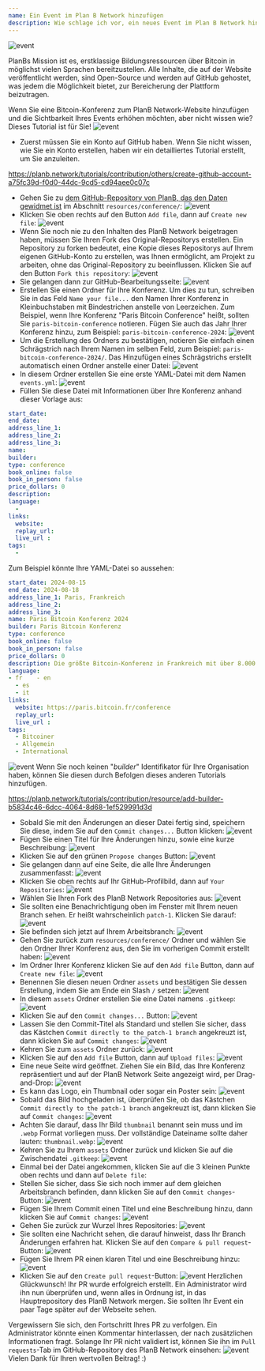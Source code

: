 ```yaml
---
name: Ein Event im Plan B Network hinzufügen
description: Wie schlage ich vor, ein neues Event im Plan B Network hinzuzufügen?
---
```

![event](assets/cover.webp)

PlanBs Mission ist es, erstklassige Bildungsressourcen über Bitcoin in möglichst vielen Sprachen bereitzustellen. Alle Inhalte, die auf der Website veröffentlicht werden, sind Open-Source und werden auf GitHub gehostet, was jedem die Möglichkeit bietet, zur Bereicherung der Plattform beizutragen.

Wenn Sie eine Bitcoin-Konferenz zum PlanB Network-Website hinzufügen und die Sichtbarkeit Ihres Events erhöhen möchten, aber nicht wissen wie? Dieses Tutorial ist für Sie!
![event](assets/01.webp)
- Zuerst müssen Sie ein Konto auf GitHub haben. Wenn Sie nicht wissen, wie Sie ein Konto erstellen, haben wir ein detailliertes Tutorial erstellt, um Sie anzuleiten.

https://planb.network/tutorials/contribution/others/create-github-account-a75fc39d-f0d0-44dc-9cd5-cd94aee0c07c


- Gehen Sie zu [dem GitHub-Repository von PlanB, das den Daten gewidmet ist](https://github.com/PlanB-Network/bitcoin-educational-content/tree/dev/resources/conference) im Abschnitt `resources/conference/`:
![event](assets/02.webp)
- Klicken Sie oben rechts auf den Button `Add file`, dann auf `Create new file`:
![event](assets/03.webp)
- Wenn Sie noch nie zu den Inhalten des PlanB Network beigetragen haben, müssen Sie Ihren Fork des Original-Repositorys erstellen. Ein Repository zu forken bedeutet, eine Kopie dieses Repositorys auf Ihrem eigenen GitHub-Konto zu erstellen, was Ihnen ermöglicht, am Projekt zu arbeiten, ohne das Original-Repository zu beeinflussen. Klicken Sie auf den Button `Fork this repository`:
![event](assets/04.webp)
- Sie gelangen dann zur GitHub-Bearbeitungsseite:
![event](assets/05.webp)
- Erstellen Sie einen Ordner für Ihre Konferenz. Um dies zu tun, schreiben Sie in das Feld `Name your file...` den Namen Ihrer Konferenz in Kleinbuchstaben mit Bindestrichen anstelle von Leerzeichen. Zum Beispiel, wenn Ihre Konferenz "Paris Bitcoin Conference" heißt, sollten Sie `paris-bitcoin-conference` notieren. Fügen Sie auch das Jahr Ihrer Konferenz hinzu, zum Beispiel: `paris-bitcoin-conference-2024`:
![event](assets/06.webp)
- Um die Erstellung des Ordners zu bestätigen, notieren Sie einfach einen Schrägstrich nach Ihrem Namen im selben Feld, zum Beispiel: `paris-bitcoin-conference-2024/`. Das Hinzufügen eines Schrägstrichs erstellt automatisch einen Ordner anstelle einer Datei:
![event](assets/07.webp)
- In diesem Ordner erstellen Sie eine erste YAML-Datei mit dem Namen `events.yml`:
![event](assets/08.webp)
- Füllen Sie diese Datei mit Informationen über Ihre Konferenz anhand dieser Vorlage aus:

```yaml
start_date:
end_date:
address_line_1:
address_line_2: 
address_line_3: 
name:
builder:
type: conference
book_online: false
book_in_person: false
price_dollars: 0
description:
language: 
  - 
links:
  website:
  replay_url:    
  live_url :
tags: 
  - 
```

Zum Beispiel könnte Ihre YAML-Datei so aussehen:

```yaml
start_date: 2024-08-15
end_date: 2024-08-18
address_line_1: Paris, Frankreich
address_line_2: 
address_line_3: 
name: Paris Bitcoin Konferenz 2024
builder: Paris Bitcoin Konferenz
type: conference
book_online: false
book_in_person: false
price_dollars: 0
description: Die größte Bitcoin-Konferenz in Frankreich mit über 8.000 Teilnehmern jedes Jahr!
language:
- fr    - en
  - es
  - it
links:
  website: https://paris.bitcoin.fr/conference
  replay_url:
  live_url :
tags: 
  - Bitcoiner
  - Allgemein
  - International
```
![event](assets/09.webp)
Wenn Sie noch keinen "*builder*" Identifikator für Ihre Organisation haben, können Sie diesen durch Befolgen dieses anderen Tutorials hinzufügen.

https://planb.network/tutorials/contribution/resource/add-builder-b5834c46-6dcc-4064-8d68-1ef529991d3d



- Sobald Sie mit den Änderungen an dieser Datei fertig sind, speichern Sie diese, indem Sie auf den `Commit changes...` Button klicken:
![event](assets/10.webp)
- Fügen Sie einen Titel für Ihre Änderungen hinzu, sowie eine kurze Beschreibung:
![event](assets/11.webp)
- Klicken Sie auf den grünen `Propose changes` Button:
![event](assets/12.webp)
- Sie gelangen dann auf eine Seite, die alle Ihre Änderungen zusammenfasst:
![event](assets/13.webp)
- Klicken Sie oben rechts auf Ihr GitHub-Profilbild, dann auf `Your Repositories`:
![event](assets/14.webp)
- Wählen Sie Ihren Fork des PlanB Network Repositories aus:
![event](assets/15.webp)
- Sie sollten eine Benachrichtigung oben im Fenster mit Ihrem neuen Branch sehen. Er heißt wahrscheinlich `patch-1`. Klicken Sie darauf:
![event](assets/16.webp)
- Sie befinden sich jetzt auf Ihrem Arbeitsbranch:
![event](assets/17.webp)
- Gehen Sie zurück zum `resources/conference/` Ordner und wählen Sie den Ordner Ihrer Konferenz aus, den Sie im vorherigen Commit erstellt haben:
![event](assets/18.webp)
- Im Ordner Ihrer Konferenz klicken Sie auf den `Add file` Button, dann auf `Create new file`:
![event](assets/19.webp)
- Benennen Sie diesen neuen Ordner `assets` und bestätigen Sie dessen Erstellung, indem Sie am Ende ein Slash `/` setzen:
![event](assets/20.webp)
- In diesem `assets` Ordner erstellen Sie eine Datei namens `.gitkeep`:
![event](assets/21.webp)
- Klicken Sie auf den `Commit changes...` Button:
![event](assets/22.webp)
- Lassen Sie den Commit-Titel als Standard und stellen Sie sicher, dass das Kästchen `Commit directly to the patch-1 branch` angekreuzt ist, dann klicken Sie auf `Commit changes`:
![event](assets/23.webp)
- Kehren Sie zum `assets` Ordner zurück:
![event](assets/24.webp)
- Klicken Sie auf den `Add file` Button, dann auf `Upload files`: ![event](assets/25.webp)
- Eine neue Seite wird geöffnet. Ziehen Sie ein Bild, das Ihre Konferenz repräsentiert und auf der PlanB Network Seite angezeigt wird, per Drag-and-Drop:
![event](assets/26.webp)
- Es kann das Logo, ein Thumbnail oder sogar ein Poster sein:
![event](assets/27.webp)
- Sobald das Bild hochgeladen ist, überprüfen Sie, ob das Kästchen `Commit directly to the patch-1 branch` angekreuzt ist, dann klicken Sie auf `Commit changes`:
![event](assets/28.webp)
- Achten Sie darauf, dass Ihr Bild `thumbnail` benannt sein muss und im `.webp` Format vorliegen muss. Der vollständige Dateiname sollte daher lauten: `thumbnail.webp`:
![event](assets/29.webp)
- Kehren Sie zu Ihrem `assets` Ordner zurück und klicken Sie auf die Zwischendatei `.gitkeep`:
![event](assets/30.webp)
- Einmal bei der Datei angekommen, klicken Sie auf die 3 kleinen Punkte oben rechts und dann auf `Delete file`:
- Stellen Sie sicher, dass Sie sich noch immer auf dem gleichen Arbeitsbranch befinden, dann klicken Sie auf den `Commit changes`-Button:
![event](assets/31.webp)
- Fügen Sie Ihrem Commit einen Titel und eine Beschreibung hinzu, dann klicken Sie auf `Commit changes`:
![event](assets/33.webp)
- Gehen Sie zurück zur Wurzel Ihres Repositories:
![event](assets/34.webp)
- Sie sollten eine Nachricht sehen, die darauf hinweist, dass Ihr Branch Änderungen erfahren hat. Klicken Sie auf den `Compare & pull request`-Button:
![event](assets/35.webp)
- Fügen Sie Ihrem PR einen klaren Titel und eine Beschreibung hinzu:
![event](assets/36.webp)
- Klicken Sie auf den `Create pull request`-Button:
![event](assets/37.webp)
Herzlichen Glückwunsch! Ihr PR wurde erfolgreich erstellt. Ein Administrator wird ihn nun überprüfen und, wenn alles in Ordnung ist, in das Hauptrepository des PlanB Network mergen. Sie sollten Ihr Event ein paar Tage später auf der Webseite sehen.

Vergewissern Sie sich, den Fortschritt Ihres PR zu verfolgen. Ein Administrator könnte einen Kommentar hinterlassen, der nach zusätzlichen Informationen fragt. Solange Ihr PR nicht validiert ist, können Sie ihn im `Pull requests`-Tab im GitHub-Repository des PlanB Network einsehen:
![event](assets/38.webp)
Vielen Dank für Ihren wertvollen Beitrag! :)

